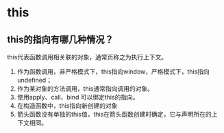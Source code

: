 # this

## this的指向有哪几种情况？
this代表函数调用相关联的对象，通常页称之为执行上下文。

1. 作为函数调用，非严格模式下，this指向window，严格模式下，this指向undefined；
2. 作为某对象的方法调用，this通常指向调用的对象。
3. 使用apply、call、bind 可以绑定this的指向。
4. 在构造函数中，this指向新创建的对象
5. 箭头函数没有单独的this值，this在箭头函数创建时确定，它与声明所在的上下文相同。

